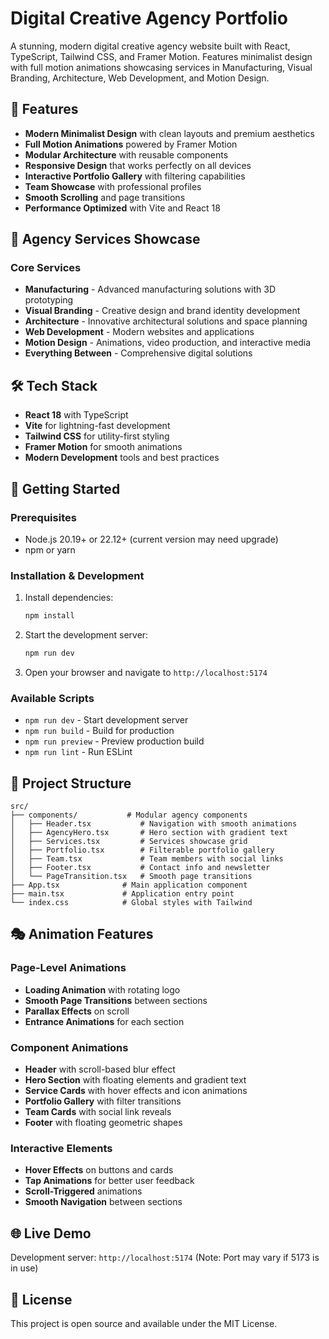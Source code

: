 # Digital Creative Agency Portfolio

A stunning, modern digital creative agency website built with React, TypeScript, Tailwind CSS, and Framer Motion. Features minimalist design with full motion animations showcasing services in Manufacturing, Visual Branding, Architecture, Web Development, and Motion Design.

## 🚀 Features

- **Modern Minimalist Design** with clean layouts and premium aesthetics
- **Full Motion Animations** powered by Framer Motion
- **Modular Architecture** with reusable components
- **Responsive Design** that works perfectly on all devices
- **Interactive Portfolio Gallery** with filtering capabilities
- **Team Showcase** with professional profiles
- **Smooth Scrolling** and page transitions
- **Performance Optimized** with Vite and React 18

## 🎨 Agency Services Showcase

### Core Services
- **Manufacturing** - Advanced manufacturing solutions with 3D prototyping
- **Visual Branding** - Creative design and brand identity development
- **Architecture** - Innovative architectural solutions and space planning
- **Web Development** - Modern websites and applications
- **Motion Design** - Animations, video production, and interactive media
- **Everything Between** - Comprehensive digital solutions

## 🛠️ Tech Stack

- **React 18** with TypeScript
- **Vite** for lightning-fast development
- **Tailwind CSS** for utility-first styling
- **Framer Motion** for smooth animations
- **Modern Development** tools and best practices

## 🚀 Getting Started

### Prerequisites
- Node.js 20.19+ or 22.12+ (current version may need upgrade)
- npm or yarn

### Installation & Development

1. Install dependencies:
   ```bash
   npm install
   ```

2. Start the development server:
   ```bash
   npm run dev
   ```

3. Open your browser and navigate to `http://localhost:5174`

### Available Scripts

- `npm run dev` - Start development server
- `npm run build` - Build for production
- `npm run preview` - Preview production build
- `npm run lint` - Run ESLint

## 📁 Project Structure

```
src/
├── components/           # Modular agency components
│   ├── Header.tsx           # Navigation with smooth animations
│   ├── AgencyHero.tsx       # Hero section with gradient text
│   ├── Services.tsx         # Services showcase grid
│   ├── Portfolio.tsx        # Filterable portfolio gallery
│   ├── Team.tsx             # Team members with social links
│   ├── Footer.tsx           # Contact info and newsletter
│   └── PageTransition.tsx   # Smooth page transitions
├── App.tsx              # Main application component
├── main.tsx             # Application entry point
└── index.css            # Global styles with Tailwind
```

## 🎭 Animation Features

### Page-Level Animations
- **Loading Animation** with rotating logo
- **Smooth Page Transitions** between sections
- **Parallax Effects** on scroll
- **Entrance Animations** for each section

### Component Animations
- **Header** with scroll-based blur effect
- **Hero Section** with floating elements and gradient text
- **Service Cards** with hover effects and icon animations
- **Portfolio Gallery** with filter transitions
- **Team Cards** with social link reveals
- **Footer** with floating geometric shapes

### Interactive Elements
- **Hover Effects** on buttons and cards
- **Tap Animations** for better user feedback
- **Scroll-Triggered** animations
- **Smooth Navigation** between sections

## 🌐 Live Demo

Development server: `http://localhost:5174`
(Note: Port may vary if 5173 is in use)

## 📄 License

This project is open source and available under the MIT License.
